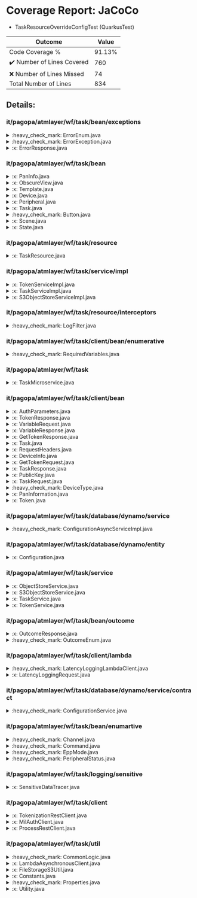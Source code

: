 
# Coverage Report: JaCoCo

* TaskResourceOverrideConfigTest (QuarkusTest)
      
      
| Outcome                 | Value                                                               |
|-------------------------|---------------------------------------------------------------------|
| Code Coverage %         | 91.13%               |
| :heavy_check_mark: Number of Lines Covered | 760    |
| :x: Number of Lines Missed  | 74     |
| Total Number of Lines   | 834     |


## Details:

    
### it/pagopa/atmlayer/wf/task/bean/exceptions

<details>
    <summary>
:heavy_check_mark: ErrorEnum.java
    </summary>

        
#### All Lines Covered!
        
</details>

    

<details>
    <summary>
:heavy_check_mark: ErrorException.java
    </summary>

        
#### All Lines Covered!
        
</details>

    

<details>
    <summary>
:x: ErrorResponse.java
    </summary>

        
</details>

    
### it/pagopa/atmlayer/wf/task/bean

<details>
    <summary>
:x: PanInfo.java
    </summary>

        
</details>

    

<details>
    <summary>
:x: ObscureView.java
    </summary>

        
#### Lines Missed:
        
</details>

    

<details>
    <summary>
:x: Template.java
    </summary>

        
</details>

    

<details>
    <summary>
:x: Device.java
    </summary>

        
</details>

    

<details>
    <summary>
:x: Peripheral.java
    </summary>

        
</details>

    

<details>
    <summary>
:x: Task.java
    </summary>

        
</details>

    

<details>
    <summary>
:heavy_check_mark: Button.java
    </summary>

        
#### All Lines Covered!
        
</details>

    

<details>
    <summary>
:x: Scene.java
    </summary>

        
</details>

    

<details>
    <summary>
:x: State.java
    </summary>

        
</details>

    
### it/pagopa/atmlayer/wf/task/resource

<details>
    <summary>
:x: TaskResource.java
    </summary>

        
#### Lines Missed:
        
</details>

    
### it/pagopa/atmlayer/wf/task/service/impl

<details>
    <summary>
:x: TokenServiceImpl.java
    </summary>

        
#### Lines Missed:
        
</details>

    

<details>
    <summary>
:x: TaskServiceImpl.java
    </summary>

        
#### Lines Missed:
        
- Line #136
```
	        } catch (WebApplicationException e) {
```
- Line #347
```
                } catch (UnsupportedEncodingException e) {
```
- Line #423
```
                    } catch (NoSuchAlgorithmException | InvalidKeySpecException e) {
```
- Line #459
```
            } catch (WebApplicationException | InvalidKeyException | NoSuchAlgorithmException | NoSuchPaddingException
```
- Line #678
```
            } catch (UnsupportedEncodingException e) {
```
</details>

    

<details>
    <summary>
:x: S3ObjectStoreServiceImpl.java
    </summary>

        
#### Lines Missed:
        
- Line #24
```
    }
```
</details>

    
### it/pagopa/atmlayer/wf/task/resource/interceptors

<details>
    <summary>
:heavy_check_mark: LogFilter.java
    </summary>

        
#### All Lines Covered!
        
</details>

    
### it/pagopa/atmlayer/wf/task/client/bean/enumerative

<details>
    <summary>
:heavy_check_mark: RequiredVariables.java
    </summary>

        
#### All Lines Covered!
        
</details>

    
### it/pagopa/atmlayer/wf/task

<details>
    <summary>
:x: TaskMicroservice.java
    </summary>

        
#### Lines Missed:
        
</details>

    
### it/pagopa/atmlayer/wf/task/client/bean

<details>
    <summary>
:x: AuthParameters.java
    </summary>

        
</details>

    

<details>
    <summary>
:x: TokenResponse.java
    </summary>

        
</details>

    

<details>
    <summary>
:x: VariableRequest.java
    </summary>

        
</details>

    

<details>
    <summary>
:x: VariableResponse.java
    </summary>

        
</details>

    

<details>
    <summary>
:x: GetTokenResponse.java
    </summary>

        
</details>

    

<details>
    <summary>
:x: Task.java
    </summary>

        
</details>

    

<details>
    <summary>
:x: RequestHeaders.java
    </summary>

        
</details>

    

<details>
    <summary>
:x: DeviceInfo.java
    </summary>

        
</details>

    

<details>
    <summary>
:x: GetTokenRequest.java
    </summary>

        
</details>

    

<details>
    <summary>
:x: TaskResponse.java
    </summary>

        
</details>

    

<details>
    <summary>
:x: PublicKey.java
    </summary>

        
</details>

    

<details>
    <summary>
:x: TaskRequest.java
    </summary>

        
</details>

    

<details>
    <summary>
:heavy_check_mark: DeviceType.java
    </summary>

        
#### All Lines Covered!
        
</details>

    

<details>
    <summary>
:x: PanInformation.java
    </summary>

        
</details>

    

<details>
    <summary>
:x: Token.java
    </summary>

        
</details>

    
### it/pagopa/atmlayer/wf/task/database/dynamo/service

<details>
    <summary>
:heavy_check_mark: ConfigurationAsyncServiceImpl.java
    </summary>

        
#### All Lines Covered!
        
</details>

    
### it/pagopa/atmlayer/wf/task/database/dynamo/entity

<details>
    <summary>
:x: Configuration.java
    </summary>

        
#### Lines Missed:
        
</details>

    
### it/pagopa/atmlayer/wf/task/service

<details>
    <summary>
:x: ObjectStoreService.java
    </summary>

        
</details>

    

<details>
    <summary>
:x: S3ObjectStoreService.java
    </summary>

        
</details>

    

<details>
    <summary>
:x: TaskService.java
    </summary>

        
</details>

    

<details>
    <summary>
:x: TokenService.java
    </summary>

        
</details>

    
### it/pagopa/atmlayer/wf/task/bean/outcome

<details>
    <summary>
:x: OutcomeResponse.java
    </summary>

        
#### Lines Missed:
        
- Line #37
```
    }
```
</details>

    

<details>
    <summary>
:heavy_check_mark: OutcomeEnum.java
    </summary>

        
#### All Lines Covered!
        
</details>

    
### it/pagopa/atmlayer/wf/task/client/lambda

<details>
    <summary>
:heavy_check_mark: LatencyLoggingLambdaClient.java
    </summary>

        
#### All Lines Covered!
        
- Line #23
```
				.latencyType(externalComm.equals(Boolean.valueOf(true)) ? EXTERNAL : INTERNAL)
```
</details>

    

<details>
    <summary>
:x: LatencyLoggingRequest.java
    </summary>

        
</details>

    
### it/pagopa/atmlayer/wf/task/database/dynamo/service/contract

<details>
    <summary>
:heavy_check_mark: ConfigurationService.java
    </summary>

        
#### All Lines Covered!
        
</details>

    
### it/pagopa/atmlayer/wf/task/bean/enumartive

<details>
    <summary>
:heavy_check_mark: Channel.java
    </summary>

        
#### All Lines Covered!
        
</details>

    

<details>
    <summary>
:heavy_check_mark: Command.java
    </summary>

        
#### All Lines Covered!
        
</details>

    

<details>
    <summary>
:heavy_check_mark: EppMode.java
    </summary>

        
#### All Lines Covered!
        
</details>

    

<details>
    <summary>
:heavy_check_mark: PeripheralStatus.java
    </summary>

        
#### All Lines Covered!
        
</details>

    
### it/pagopa/atmlayer/wf/task/logging/sensitive

<details>
    <summary>
:x: SensitiveDataTracer.java
    </summary>

        
#### Lines Missed:
        
- Line #58
```
                });
```
</details>

    
### it/pagopa/atmlayer/wf/task/client

<details>
    <summary>
:x: TokenizationRestClient.java
    </summary>

        
</details>

    

<details>
    <summary>
:x: MilAuthClient.java
    </summary>

        
</details>

    

<details>
    <summary>
:x: ProcessRestClient.java
    </summary>

        
</details>

    
### it/pagopa/atmlayer/wf/task/util

<details>
    <summary>
:heavy_check_mark: CommonLogic.java
    </summary>

        
#### All Lines Covered!
        
</details>

    

<details>
    <summary>
:x: LambdaAsynchronousClient.java
    </summary>

        
#### Lines Missed:
        
- Line #30
```
		} catch (SdkException e) {
```
</details>

    

<details>
    <summary>
:x: FileStorageS3Util.java
    </summary>

        
#### Lines Missed:
        
- Line #40
```
    }
```
- Line #51
```
                .contentType("binary/octet-stream")
```
- Line #55
```
    }
```
</details>

    

<details>
    <summary>
:x: Constants.java
    </summary>

        
</details>

    

<details>
    <summary>
:heavy_check_mark: Properties.java
    </summary>

        
#### All Lines Covered!
        
</details>

    

<details>
    <summary>
:x: Utility.java
    </summary>

        
#### Lines Missed:
        
- Line #105
```
        } catch (JsonProcessingException e) {
```
- Line #118
```
        } catch (JsonProcessingException e) {
```
- Line #143
```
        } catch (JsonProcessingException e) {
```
- Line #317
```
    }
```
- Line #389
```
        } catch (NoSuchAlgorithmException e) {
```
</details>

    

